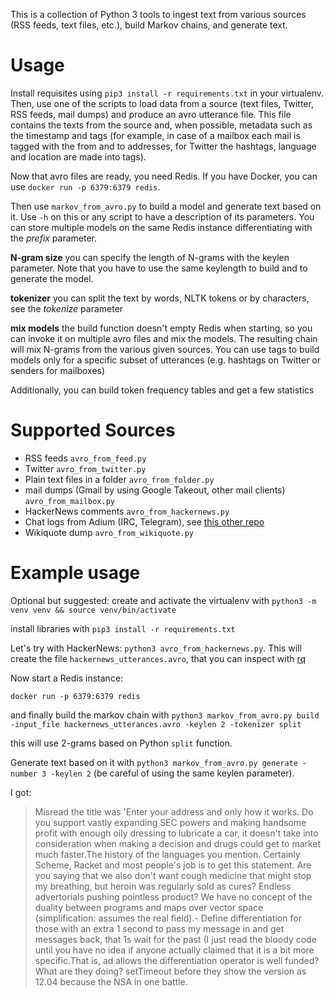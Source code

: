 This is a collection of Python 3 tools to ingest text from various sources (RSS feeds, text files, etc.), build Markov chains, and generate text.

Usage
=====
Install requisites using `pip3 install -r requirements.txt` in your virtualenv.
Then, use one of the scripts to load data from a source (text files, Twitter, RSS feeds, mail dumps) and produce an avro utterance file. This file contains the texts from the source and, when possible, metadata such as the timestamp and tags (for example, in case of a mailbox each mail is tagged with the from and to addresses, for Twitter the hashtags, language and location are made into tags).
 
 Now that avro files are ready, you need Redis. If you have Docker, you can use `docker run -p 6379:6379 redis`.
  
 Then use `markov_from_avro.py` to build a model and generate text based on it. Use `-h`  on this or any script to have a description of its parameters. You can store multiple models on the same Redis instance differentiating with the _prefix_ parameter.
 
 
 __N-gram size__ you can specify the length of N-grams with the keylen parameter. Note that you have to use the same keylength to build and to generate the model.
 
 __tokenizer__ you can split the text by words, NLTK tokens or by characters, see the _tokenize_ parameter
 
 __mix models__ the build function doesn't empty Redis when starting, so you can invoke it on multiple avro files and mix the models. The resulting chain will mix N-grams from the various given sources. You can use tags to build models only for a specific subset of utterances (e.g. hashtags on Twitter or senders for mailboxes)

Additionally, you can build token frequency tables and get a few statistics
 
Supported Sources
=======
* RSS feeds `avro_from_feed.py`
* Twitter `avro_from_twitter.py`
* Plain text files in a folder `avro_from_folder.py`
* mail dumps (Gmail by using Google Takeout, other mail clients) `avro_from_mailbox.py`
* HackerNews comments `avro_from_hackernews.py`
* Chat logs from Adium (IRC, Telegram), see [this other repo](https://github.com/jacopofar/adium-to-avro)
* Wikiquote dump `avro_from_wikiquote.py`

Example usage
=======
Optional but suggested: create and activate the virtualenv with `python3 -m venv venv && source venv/bin/activate`

install libraries with `pip3 install -r requirements.txt`

Let's try with HackerNews: `python3 avro_from_hackernews.py`. This will create the file `hackernews_utterances.avro`, that you can inspect with [rq](https://github.com/dflemstr/rq)

Now start a Redis instance:

`docker run -p 6379:6379 redis`

and finally build the markov chain with
`python3 markov_from_avro.py build -input_file hackernews_utterances.avro -keylen 2 -tokenizer split`

this will use 2-grams based on Python `split` function.

Generate text based on it with `python3 markov_from_avro.py generate -number 3 -keylen 2` (be careful of using the same keylen parameter).

I got:


> Misread the title was 'Enter your address and only how it works. Do you support vastly expanding SEC powers and making handsome profit with enough oily dressing to lubricate a car, it doesn't take into consideration when making a decision and drugs could get to market much faster.The history of the languages you mention. Certainly Scheme, Racket and most people's job is to get this statement. Are you saying that we also don't want cough medicine that might stop my breathing, but heroin was regularly sold as cures? Endless advertorials pushing pointless product? We have no concept of the duality between programs and maps over vector space (simplification: assumes the real field).- Define differentiation for those with an extra 1 second to pass my message in and get messages back, that 1s wait for the past (I just read the bloody code until you have no idea if anyone actually claimed that it is a bit more specific.That is, ad allows the differentiation operator is well funded? What are they doing? setTimeout before they show the version as 12.04 because the NSA in one battle.



